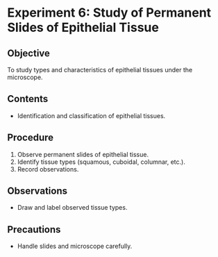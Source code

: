 # Experiment 6: Study of Permanent Slides of Epithelial Tissue

## Objective
To study types and characteristics of epithelial tissues under the microscope.

## Contents
- Identification and classification of epithelial tissues.

## Procedure
1. Observe permanent slides of epithelial tissue.
2. Identify tissue types (squamous, cuboidal, columnar, etc.).
3. Record observations.

## Observations
- Draw and label observed tissue types.

## Precautions
- Handle slides and microscope carefully.
